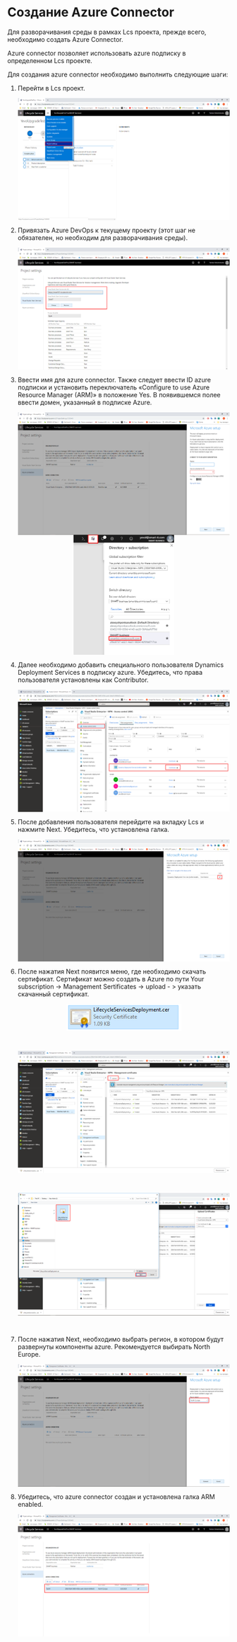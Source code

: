 <h1>Создание Azure Connector</h1>
<p>Для разворачивания среды в рамках Lcs проекта, прежде всего, необходимо создать Azure Connector.</p>
<p>Azure connector позволяет использовать azure подписку в определенном Lcs проекте.</p>
<p>Для создания azure connector необходимо выполнить следующие шаги:</p>
<ol>
  <li><p>Перейти в Lcs проект.</p><img style="display: block; margin-left: auto; margin-right: auto;" src="https://github.com/SmartBusinessLLC/Articles/blob/CreateAzureConnector/Screenshot_1.png?raw=true" alt="" width="510" height="276" /></li>
  <li><p>Привязать Azure DevOps к текущему проекту (этот шаг не обязателен, но необходим для разворачивания среды).</p><img style="display: block; margin-left: auto; margin-right: auto;" src="https://github.com/SmartBusinessLLC/Articles/blob/CreateAzureConnector/Screenshot_2.png?raw=true" alt="" width="510" height="276" /></li>
  <li><p>Ввести имя для azure connector. Также следует ввести ID azure подписки и установить переключатель &laquo;Configure to use Azure Resource Manager (ARM)&raquo; в положение Yes. В появившемся полее ввести домен, указанный в подписке Azure.</p><img style="display: block; margin-left: auto; margin-right: auto;" src="https://github.com/SmartBusinessLLC/Articles/blob/CreateAzureConnector/Screenshot_3.png?raw=true" alt="" width="510" height="277" /><img style="display: block; margin-left: auto; margin-right: auto;" src="https://github.com/SmartBusinessLLC/Articles/blob/CreateAzureConnector/4.png?raw=true" alt="" width="228" height="271" /></li>
  <li><p>Далее необходимо добавить специального пользователя Dynamics Deployment Services в подписку azure. Убедитесь, что права пользователя установлены как Contributor.</p><img style="display: block; margin-left: auto; margin-right: auto;" src="https://github.com/SmartBusinessLLC/Articles/blob/CreateAzureConnector/Screenshot_4.png?raw=true" alt="" width="510" height="276" /></li>
  <li><p>После добавления пользователя перейдите на вкладку Lcs и нажмите Next. Убедитесь, что установлена галка.</p><img style="display: block; margin-left: auto; margin-right: auto;" src="https://github.com/SmartBusinessLLC/Articles/blob/CreateAzureConnector/Screenshot_5.png?raw=true" alt="" width="510" height="276" /></li>
  <li><p>После нажатия Next появится меню, где необходимо скачать сертификат. Сертификат можно создать в Azure по пути Your subscription -&gt; Management Sertificates -&gt; upload - &gt; указать скачанный сертификат.</p>
    <p><img style="display: block; margin-left: auto; margin-right: auto;" src="https://github.com/SmartBusinessLLC/Articles/blob/CreateAzureConnector/Screenshot_6.png?raw=true" alt="" width="260" height="61" /></p><br>
    <p><img style="display: block; margin-left: auto; margin-right: auto;" src="https://github.com/SmartBusinessLLC/Articles/blob/CreateAzureConnector/Screenshot_7.png?raw=true" alt="" width="510" height="276" /></p><br>
    <p><img style="display: block; margin-left: auto; margin-right: auto;" src="https://github.com/SmartBusinessLLC/Articles/blob/CreateAzureConnector/Screenshot_8.png?raw=true" alt="" width="510" height="277" /></p><br>
  </li>
  <li><p>После нажатия Next, необходимо выбрать регион, в котором будут развернуты компоненты azure. Рекомендуется выбирать North Europe.</p><img style="display: block; margin-left: auto; margin-right: auto;" src="https://github.com/SmartBusinessLLC/Articles/blob/CreateAzureConnector/Screenshot_9.png?raw=true" alt="" width="510" height="277" /></li>
  <li><p>Убедитесь, что azure connector создан и установлена галка ARM enabled.</p><img style="display: block; margin-left: auto; margin-right: auto;" src="https://github.com/SmartBusinessLLC/Articles/blob/CreateAzureConnector/Screenshot_10.png?raw=true" alt="" width="510" height="276" /></li>
</ol>
